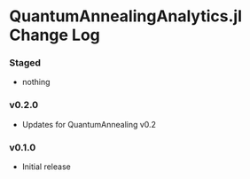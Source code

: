 QuantumAnnealingAnalytics.jl Change Log
=======================================

### Staged
- nothing

### v0.2.0
- Updates for QuantumAnnealing v0.2

### v0.1.0
- Initial release
